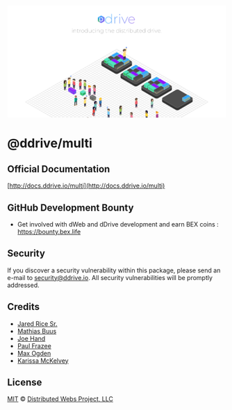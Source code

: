 [![dDrive](https://raw.githubusercontent.com/DistributedWeb/dweb-design/master/repo-headers/ddrive-header.png)](https://ddrive.io)<br>

# @ddrive/multi

## Official Documentation

[http://docs.ddrive.io/multi](http://docs.ddrive.io/multi)

## GitHub Development Bounty

- Get involved with dWeb and dDrive development and earn BEX coins : https://bounty.bex.life

## Security

If you discover a security vulnerability within this package, please send an e-mail to security@ddrive.io. All security vulnerabilities will be promptly addressed.

## Credits

- [Jared Rice Sr.](https://github.com/jaredricesr)
- [Mathias Buus](https://github.com/mafintosh)
- [Joe Hand](https://github.com/joehand)
- [Paul Frazee](https://github.com/pfrazee)
- [Max Ogden](https://github.com/maxogden)
- [Karissa McKelvey](https://github.com/karissa)

## License

[MIT](LICENSE.md) © [Distributed Webs Project, LLC](https://distributedwebs.org)
